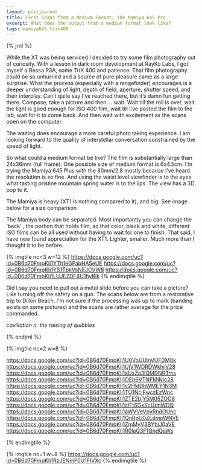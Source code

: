 ```yaml
---
layout: postjournal
title: First Scans from a Medium Format; The Mamiya 645 Pro
excerpt: What does the output from a medium format look like?
tags: mamiya645 trix400
---
```


{% jrnl %}

While the XT was being serviced I decided to try some film photography out of
curiosity. With a lesson in dark room development at RayKo Labs, I got myself a
Bessa R3A, some TriX 400 and patience. That film photography could be so
unhurried and a source of pure pleasure came as a large surprise. What the
process (especially with a rangefinder) encourages is a deeper understanding of
light, depth of field, aperture, shutter speed, and their interplay. Can’t quite
say I’ve reached there, but it’s damn fun getting there. Compose, take a picture
and then … wait. Wait till the roll is over, wait the light is good enough for
ISO 400 film, wait till I’ve posted the film to the lab, wait for it to come
back.  And then wait with excitement as the scans open on the computer.

The waiting does encourage a more careful photo taking experience. I am looking
forward to the quality of interstellar conversation constrained by the speed of
light.

So what could a medium format be like? The film is substantially large than
24x36mm (full frame). One possible size of medium format is 6x4.5cm. I’m trying
the Mamiya 645 Plus with the 80mm/2.8 mostly because I’ve heard the resolution
is so fine. And using the waist level viewfinder is to the eyes what tasting
pristine mountain spring water is to the lips.  The view has a 3D pop to it.

The Mamiya is heavy (XT1 is nothing compared to it), and big. See image below
for a size comparison


 
The Mamiya body can be separated.  Most importantly you can change the ‘back’ ,
the portion that holds film, so that color, black and white, different ISO films
can be all used without having to wait for one to finish. That said, I have new
found appreciation for the XT1. Lighter, smaller. Much more than I thought it to
be before.

{% imgtile nc=3 w=12 %}
https://docs.google.com/uc?id=0B6d70FmpKIi1YTh1eGFabHA5eUE 
https://docs.google.com/uc?id=0B6d70FmpKIi1YS1TbkVsNEJCVW8 
https://docs.google.com/uc?id=0B6d70FmpKIi1LUJEZDF4U1hyRlk 
{% endimgtile %}


Did I say you need to pull out a metal slide before you can take a
picture? Like turning off the safety on a gun. The scans below are from a
restorative trip to Dillon Beach. I'm not sure if the processing was up to mark
(banding exists on some pictures) and the scans are rather average for the price
commanded.

*cavillation n. the raising of quibbles*

{% endjrnl %}

{% imgtile nc=2 w=8 %}

https://docs.google.com/uc?id=0B6d70FmpKIi1U0VoUUlnVUFDM0k
https://docs.google.com/uc?id=0B6d70FmpKIi1UjV1WDRDWkhrV28
https://docs.google.com/uc?id=0B6d70FmpKIi1aUxZa3lQMDNRTms
https://docs.google.com/uc?id=0B6d70FmpKIi1OEp6VTNFMjNic28
https://docs.google.com/uc?id=0B6d70FmpKIi1c2FfdDhWMEY1N3M
https://docs.google.com/uc?id=0B6d70FmpKIi1TU1NcjFwczEzWnc
https://docs.google.com/uc?id=0B6d70FmpKIi1ZTE2bjY5M05ZOG8
https://docs.google.com/uc?id=0B6d70FmpKIi1clFtSGxScUdnWDQ
https://docs.google.com/uc?id=0B6d70FmpKIi1aWVVeVpyRndOUnc
https://docs.google.com/uc?id=0B6d70FmpKIi1QnRpU0ZLdmpWNVE
https://docs.google.com/uc?id=0B6d70FmpKIi1ZmMyV3BYbjJ0aVE
https://docs.google.com/uc?id=0B6d70FmpKIi1R0laQ3F1QndQaWs

{% endimgtile %}

{% imgtile nc=1 w=8 %}
https://docs.google.com/uc?id=0B6d70FmpKIi1RzJENmF0U1FIVXc
{% endimgtile %}
